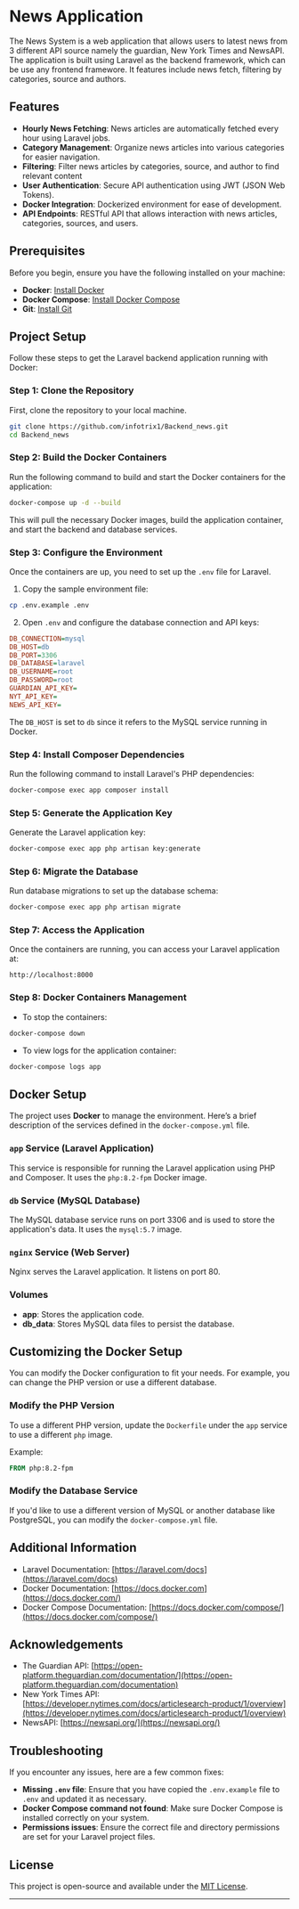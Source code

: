 # News Application

The News System is a web application that allows users to latest news from 3 different API source namely the guardian, New York Times and NewsAPI. The application is built using Laravel as the backend framework, which can be use any frontend framewore. It features include news fetch, filtering by categories, source and authors.

## Features

- **Hourly News Fetching**: News articles are automatically fetched every hour using Laravel jobs.
- **Category Management**: Organize news articles into various categories for easier navigation.
- **Filtering**: Filter news articles by categories, source, and author to find relevant content
- **User Authentication**: Secure API authentication using JWT (JSON Web Tokens).
- **Docker Integration**: Dockerized environment for ease of development.
- **API Endpoints**: RESTful API that allows interaction with news articles, categories, sources, and users.

## Prerequisites

Before you begin, ensure you have the following installed on your machine:

- **Docker**: [Install Docker](https://docs.docker.com/get-docker/)
- **Docker Compose**: [Install Docker Compose](https://docs.docker.com/compose/install/)
- **Git**: [Install Git](https://git-scm.com/book/en/v2/Getting-Started-Installing-Git)

## Project Setup

Follow these steps to get the Laravel backend application running with Docker:

### Step 1: Clone the Repository

First, clone the repository to your local machine.

```bash
git clone https://github.com/infotrix1/Backend_news.git
cd Backend_news
```

### Step 2: Build the Docker Containers

Run the following command to build and start the Docker containers for the application:

```bash
docker-compose up -d --build
```

This will pull the necessary Docker images, build the application container, and start the backend and database services.

### Step 3: Configure the Environment

Once the containers are up, you need to set up the `.env` file for Laravel.

1. Copy the sample environment file:

```bash
cp .env.example .env
```

2. Open `.env` and configure the database connection and API keys:

```ini
DB_CONNECTION=mysql
DB_HOST=db
DB_PORT=3306
DB_DATABASE=laravel
DB_USERNAME=root
DB_PASSWORD=root
GUARDIAN_API_KEY=
NYT_API_KEY=
NEWS_API_KEY=
```

The `DB_HOST` is set to `db` since it refers to the MySQL service running in Docker.

### Step 4: Install Composer Dependencies

Run the following command to install Laravel's PHP dependencies:

```bash
docker-compose exec app composer install
```

### Step 5: Generate the Application Key

Generate the Laravel application key:

```bash
docker-compose exec app php artisan key:generate
```

### Step 6: Migrate the Database

Run database migrations to set up the database schema:

```bash
docker-compose exec app php artisan migrate
```

### Step 7: Access the Application

Once the containers are running, you can access your Laravel application at:

```
http://localhost:8000
```

### Step 8: Docker Containers Management

- To stop the containers:

```bash
docker-compose down
```

- To view logs for the application container:

```bash
docker-compose logs app
```

## Docker Setup

The project uses **Docker** to manage the environment. Here’s a brief description of the services defined in the `docker-compose.yml` file.

### `app` Service (Laravel Application)

This service is responsible for running the Laravel application using PHP and Composer. It uses the `php:8.2-fpm` Docker image.

### `db` Service (MySQL Database)

The MySQL database service runs on port 3306 and is used to store the application's data. It uses the `mysql:5.7` image.

### `nginx` Service (Web Server)

Nginx serves the Laravel application. It listens on port 80.

### Volumes

- **app**: Stores the application code.
- **db_data**: Stores MySQL data files to persist the database.

## Customizing the Docker Setup

You can modify the Docker configuration to fit your needs. For example, you can change the PHP version or use a different database.

### Modify the PHP Version

To use a different PHP version, update the `Dockerfile` under the `app` service to use a different `php` image.

Example:
```dockerfile
FROM php:8.2-fpm
```

### Modify the Database Service

If you'd like to use a different version of MySQL or another database like PostgreSQL, you can modify the `docker-compose.yml` file.

## Additional Information

- Laravel Documentation: [https://laravel.com/docs](https://laravel.com/docs)
- Docker Documentation: [https://docs.docker.com](https://docs.docker.com/)
- Docker Compose Documentation: [https://docs.docker.com/compose/](https://docs.docker.com/compose/)

## Acknowledgements

- The Guardian API: [https://open-platform.theguardian.com/documentation/](https://open-platform.theguardian.com/documentation)
- New York Times API: [https://developer.nytimes.com/docs/articlesearch-product/1/overview](https://developer.nytimes.com/docs/articlesearch-product/1/overview)
- NewsAPI: [https://newsapi.org/](https://newsapi.org/)

## Troubleshooting

If you encounter any issues, here are a few common fixes:

- **Missing `.env` file**: Ensure that you have copied the `.env.example` file to `.env` and updated it as necessary.
- **Docker Compose command not found**: Make sure Docker Compose is installed correctly on your system.
- **Permissions issues**: Ensure the correct file and directory permissions are set for your Laravel project files.

## License

This project is open-source and available under the [MIT License](LICENSE).

---

